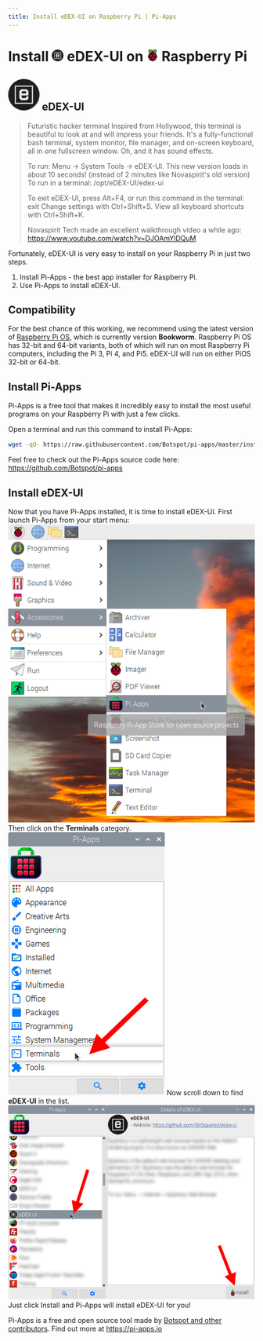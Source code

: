 ```yaml
---
title: Install eDEX-UI on Raspberry Pi | Pi-Apps
---
```

<div class="simple-install-content content">

# Install <img src="/img/app-icons/eDEX-UI/icon-64.png" height=24> eDEX-UI on <img src=/img/other-icons/raspberrypi-icon.svg height=24> Raspberry Pi

## <img src="/img/app-icons/eDEX-UI/icon-64.png"> eDEX-UI
> Futuristic hacker terminal
> Inspired from Hollywood, this terminal is beautiful to look at and will impress your friends. It's a fully-functional bash terminal, system monitor, file manager, and on-screen keyboard, all in one fullscreen window.
> Oh, and it has sound effects.
> 
> To run: Menu -> System Tools -> eDEX-UI. This new version loads in about 10 seconds! (instead of 2 minutes like Novaspirit's old version)
> To run in a terminal: /opt/eDEX-UI/edex-ui
> 
> To exit eDEX-UI, press Alt+F4, or run this command in the terminal: exit
> Change settings with Ctrl+Shift+S.
> View all keyboard shortcuts with Ctrl+Shift+K.
> 
> Novaspirit Tech made an excellent walkthrough video a while ago: https://www.youtube.com/watch?v=DJOAmYlDQuM

Fortunately, eDEX-UI is very easy to install on your Raspberry Pi in just two steps.
1. Install Pi-Apps - the best app installer for Raspberry Pi.
2. Use Pi-Apps to install eDEX-UI.
</div>
<div class="simple-install-content content">

## Compatibility
For the best chance of this working, we recommend using the latest version of [Raspberry Pi OS](https://www.raspberrypi.com/software/), which is currently version **Bookworm**.
Raspberry Pi OS has 32-bit and 64-bit variants, both of which will run on most Raspberry Pi computers, including the Pi 3, Pi 4, and Pi5.
eDEX-UI will run on either PiOS 32-bit or 64-bit.
</div>
<div class="simple-install-content content">

## Install Pi-Apps

Pi-Apps is a free tool that makes it incredibly easy to install the most useful programs on your Raspberry Pi with just a few clicks.

Open a terminal and run this command to install Pi-Apps:
```bash
wget -qO- https://raw.githubusercontent.com/Botspot/pi-apps/master/install | bash
```
Feel free to check out the Pi-Apps source code here: https://github.com/Botspot/pi-apps
</div>
<div class="simple-install-content content">

## Install eDEX-UI

Now that you have Pi-Apps installed, it is time to install eDEX-UI.
First launch Pi-Apps from your start menu:
<img src="/img/start-menu.png">
Then click on the <b>Terminals</b> category.
<img src="/img/category-selections/Terminals.png">
Now scroll down to find <b>eDEX-UI</b> in the list.
<img src="/img/app-icons/eDEX-UI/app-selection.png">
Just click Install and Pi-Apps will install eDEX-UI for you!
</div>
<div class="simple-install-content content">

Pi-Apps is a free and open source tool made by [Botspot and other contributors](/about/#contributors). Find out more at https://pi-apps.io
</div>
